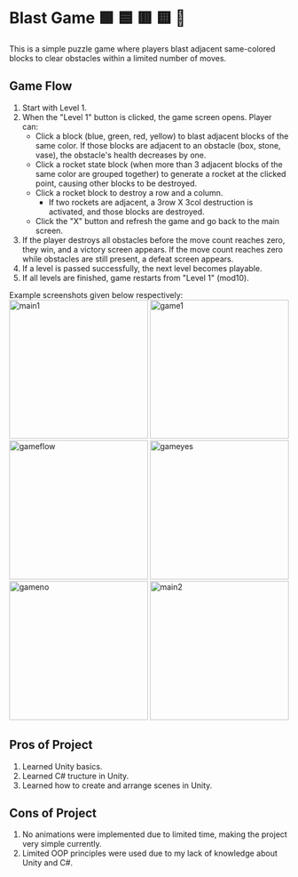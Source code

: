 # Blast Game 🟩 🟦 🟥 🟨 🚀
This is a simple puzzle game where players blast adjacent same-colored blocks to clear obstacles within a limited number of moves.

## Game Flow
1) Start with Level 1.
2) When the "Level 1" button is clicked, the game screen opens. Player can:
   - Click a block (blue, green, red, yellow) to blast adjacent blocks of the same color. If those blocks are adjacent to an obstacle (box, stone, vase), the obstacle's health decreases by one.
   - Click a rocket state block (when more than 3 adjacent blocks of the same color are grouped together) to generate a rocket at the clicked point, causing other blocks to be destroyed.
   - Click a rocket block to destroy a row and a column.
     -  If two rockets are adjacent, a 3row X 3col destruction is activated, and those blocks are destroyed. 
   - Click the "X" button and refresh the game and go back to the main screen.
3) If the player destroys all obstacles before the move count reaches zero, they win, and a victory screen appears. If the move count reaches zero while obstacles are still present, a defeat screen appears.
4) If a level is passed successfully, the next level becomes playable.
5) If all levels are finished, game restarts from "Level 1" (mod10).
  
Example screenshots given below respectively: <br>
<img height="250" alt="main1" src="https://github.com/user-attachments/assets/73124a95-332a-404d-a309-ee3e15d260a7" />
<img height="250" alt="game1" src="https://github.com/user-attachments/assets/516b8980-828c-4ca6-b9d1-01d2b5df7817" />
<img height="250" alt="gameflow" src="https://github.com/user-attachments/assets/0ecc2b0d-28e8-47b3-a986-32cc73b8b050" />
<img height="250" alt="gameyes" src="https://github.com/user-attachments/assets/1cb76890-397d-448d-9e10-48959c519a3e" />
<img height="250" alt="gameno" src="https://github.com/user-attachments/assets/f50bd252-da81-417e-93ba-39f5526a33cb" />
<img height="250" alt="main2" src="https://github.com/user-attachments/assets/d0b9f8c1-2485-45d4-ae33-953957708e52" />

## Pros of Project 
1) Learned Unity basics.
2) Learned C# tructure in Unity.
3) Learned how to create and arrange scenes in Unity.

## Cons of Project
1) No animations were implemented due to limited time, making the project very simple currently.
2) Limited OOP principles were used due to my lack of knowledge about Unity and C#.

